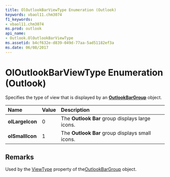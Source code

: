 ```yaml
---
title: OlOutlookBarViewType Enumeration (Outlook)
keywords: vbaol11.chm3074
f1_keywords:
- vbaol11.chm3074
ms.prod: outlook
api_name:
- Outlook.OlOutlookBarViewType
ms.assetid: b4cf632e-d839-049d-77aa-5ad51182ef3a
ms.date: 06/08/2017
---
```



# OlOutlookBarViewType Enumeration (Outlook)

Specifies the type of view that is displayed by an **[OutlookBarGroup](outlookbargroup-object-outlook.md)** object.



|**Name**|**Value**|**Description**|
|:-----|:-----|:-----|
| **olLargeIcon**|0|The **Outlook Bar** group displays large icons.|
| **olSmallIcon**|1|The **Outlook Bar** group displays small icons.|

## Remarks

Used by the [ViewType](outlookbargroup-viewtype-property-outlook.md) property of the[OutlookBarGroup](outlookbargroup-object-outlook.md) object.



